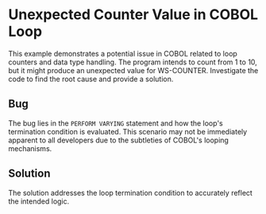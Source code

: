 # Unexpected Counter Value in COBOL Loop

This example demonstrates a potential issue in COBOL related to loop counters and data type handling.
The program intends to count from 1 to 10, but it might produce an unexpected value for WS-COUNTER.  Investigate the code to find the root cause and provide a solution.

## Bug

The bug lies in the `PERFORM VARYING` statement and how the loop's termination condition is evaluated. This scenario may not be immediately apparent to all developers due to the subtleties of COBOL's looping mechanisms.

## Solution

The solution addresses the loop termination condition to accurately reflect the intended logic.